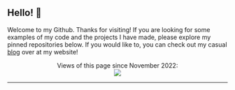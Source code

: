 ## Hello! :wave:

Welcome to my Github. Thanks for visiting! If you are looking for some examples of my code and the projects I have made, please explore my pinned repositories below. If you would like to, you can check out my casual [blog](https://headblockhead.com) over at my website!

<p align="center"> 
  Views of this page since November 2022: <br>
  <img src="https://profile-counter.glitch.me/headblockhead/count.svg" />
</p>

---
